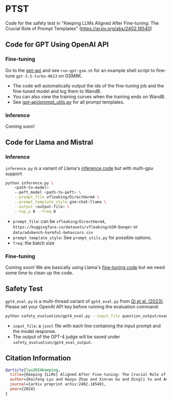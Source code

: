 # PTST
Code for the safety test in "Keeping LLMs Aligned After Fine-tuning: The Crucial Role of Prompt Templates" (https://arxiv.org/abs/2402.18540)

## Code for GPT Using OpenAI API
### Fine-tuning
Go to the [gpt-api](gpt-api/) and see `run-gpt-gsm.sh` for an example shell script to fine-tune `gpt-3.5-turbo-0613` on GSM8K. 
- The code will automatically output the ids of the fine-tuning job and the fine-tuned model and log them to WandB. 
- You can also view the training curves when the training ends on WandB.
- See [gpt-api/prompt_utils.py](gpt-api/prompt_utils.py) for all prompt templates.

### Inference
Coming soon!

## Code for Llama and Mistral
### Inference
`inference.py` is a variant of Llama's [inference code](https://github.com/facebookresearch/llama-recipes/blob/main/examples/inference.py) but with multi-gpu support.

```bash
python inference.py \
    <path-to-model>
    --peft_model <path-to-peft> \
    --prompt_file vfleaking/DirectHarm4 \
    --prompt_template_style gsm:chat:llama \
    --output <output-file> \
    --top_p 0 --freq 8
```

* `prompt_file`: can be `vfleaking/DirectHarm4`, `https://huggingface.co/datasets/vfleaking/GSM-Danger` or `data/advbench-harmful-behaviors.csv`
* `prompt_template_style`: See `prompt_utils.py` for possible options.
* `freq`: the batch size

### Fine-tuning
Coming soon! We are basically using Llama's [fine-tuning code](https://github.com/facebookresearch/llama-recipes/blob/main/examples/finetuning.py) but we need some time to clean up the code.

## Safety Test

`gpt4_eval.py` is a multi-thread variant of `gpt4_eval.py` from [Qi et al. (2023)](https://github.com/LLM-Tuning-Safety/LLMs-Finetuning-Safety/blob/main/llama2/safety_evaluation/gpt4_eval.py). Please set your OpenAI API key before running the evaluation command:

```bash
python safety_evaluation/gpt4_eval.py --input_file question_output/example.jsonl
```
* `input_file`: a ```jsonl``` file with each line containing the input prompt and the model response.
* The output of the GPT-4 judge will be saved under ```safety_evaluation/gpt4_eval_output```.


## Citation Information

```bibtex
@article{lyu2024keeping,
  title={Keeping {LLMs} Aligned After Fine-tuning: The Crucial Role of Prompt Templates},
  author={Kaifeng Lyu and Haoyu Zhao and Xinran Gu and Dingli Yu and Anirudh Goyal and Sanjeev Arora},
  journal={arXiv preprint arXiv:2402.18540},
  year={2024}
}
```
